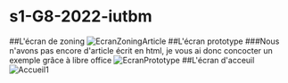 # s1-G8-2022-iutbm
##L'écran de zoning
![EcranZoningArticle](https://user-images.githubusercontent.com/113610373/194500721-74a2cdea-eee4-4b5c-8ab4-3b24ee7b02e1.png)
##L'écran prototype
###Nous n'avons pas encore d'article écrit en html, je vous ai donc concocter un exemple grâce à libre office
![EcranPrototype](https://user-images.githubusercontent.com/113610373/194501403-ef029948-4731-41da-b0d3-6bcf584c1e2e.png)
##L'écran d'acceuil
![Accueil1](https://user-images.githubusercontent.com/114138414/194504607-f379da63-29b6-408a-acac-3e1510440f0f.png)
